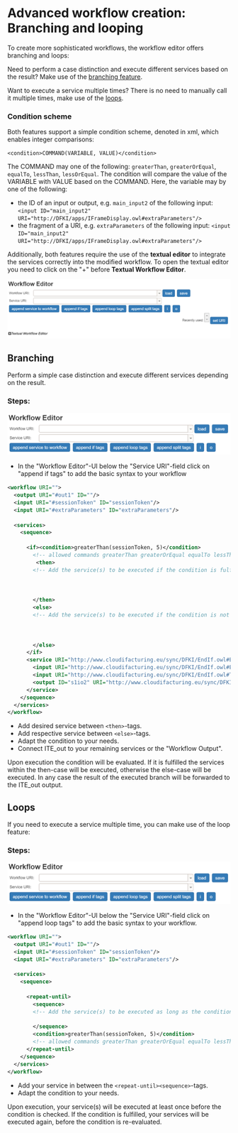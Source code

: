 # Advanced workflow creation: Branching and looping

To create more sophisticated workflows, the workflow editor offers branching and loops:

Need to perform a case distinction and execute different services based on the result? Make use of the [branching feature](#branching).

Want to execute a service multiple times? There is no need to manually call it multiple times, make use of the [loops](#loops).


### Condition scheme

Both features support a simple condition scheme, denoted in xml, which enables integer comparisons:

```
<condition>COMMAND(VARIABLE, VALUE)</condition>
```

The COMMAND may one of the following: `greaterThan`, `greaterOrEqual`, `equalTo`, `lessThan`, `lessOrEqual`.
The condition will compare the value of the VARIABLE with VALUE based on the COMMAND.
Here, the variable may by one of the following:

- the ID of an input or output, e.g. ``main_input2`` of the following input: ``<input ID="main_input2" URI="http://DFKI/apps/IFrameDisplay.owl#extraParameters"/>``
- the fragment of a URI, e.g. ``extraParameters`` of the following input: ``<input ID="main_input2" URI="http://DFKI/apps/IFrameDisplay.owl#extraParameters"/>``

Additionally, both features require the use of the __textual editor__ to integrate the services correctly into the modified workflow. To open the textual editor you need to click on the "+" before __Textual Workflow Editor__.

![wfe_2.png](img_workflows/wfe_2.png)


## Branching

Perform a simple case distinction and execute different services depending on the result.

### Steps:

![wfe_1.png](img_workflows/wfe_1.png)

- In the "Workflow Editor"-UI below the "Service URI"-field click on "append if tags" to add the basic syntax to your workflow

```xml
<workflow URI="">
  <output URI="#out1" ID=""/>
  <input URI="#sessionToken" ID="sessionToken"/>
  <input URI="#extraParameters" ID="extraParameters"/>
  
  <services>
    <sequence>

      <if><condition>greaterThan(sessionToken, 5)</condition>
        <!-- allowed commands greaterThan greaterOrEqual equalTo lessThan lessOrEqual -->
         <then>
        <!-- Add the service(s) to be executed if the condition is fulfilled below -->



        </then>
        <else>
        <!-- Add the service(s) to be executed if the condition is not fulfilled below -->



        </else>
      </if>
	  <service URI="http://www.cloudifacturing.eu/sync/DFKI/EndIf.owl#EndIf_Service">
        <input URI="http://www.cloudifacturing.eu/sync/DFKI/EndIf.owl#Else_Out"/>
        <input URI="http://www.cloudifacturing.eu/sync/DFKI/EndIf.owl#Then_Out"/>
        <output ID="s1io2" URI="http://www.cloudifacturing.eu/sync/DFKI/EndIf.owl#ITE_Out"/>
      </service>
    </sequence>
  </services>
</workflow>
```


- Add desired service between `<then>`-tags.
- Add respective service between `<else>`-tags.
- Adapt the condition to your needs.
- Connect ITE_out to your remaining services or the "Workflow Output".

Upon execution the condition will be evaluated. If it is fulfilled the services within the then-case will be executed, otherwise the else-case will be executed. In any case the result of the executed branch will be forwarded to the ITE_out output.

## Loops

If you need to execute a service multiple time, you can make use of the loop feature:

### Steps:

![wfe_1.png](img_workflows/wfe_1.png)

- In the "Workflow Editor"-UI below the "Service URI"-field click on "append loop tags" to add the basic syntax to your workflow.

```xml
<workflow URI="">
  <output URI="#out1" ID=""/>
  <input URI="#sessionToken" ID="sessionToken"/>
  <input URI="#extraParameters" ID="extraParameters"/>
  
  <services>
    <sequence>

      <repeat-until>
        <sequence>
		<!-- Add the service(s) to be executed as long as the condition is fulfilled below -->
		
        </sequence>
        <condition>greaterThan(sessionToken, 5)</condition>
        <!-- allowed commands greaterThan greaterOrEqual equalTo lessThan lessOrEqual -->
      </repeat-until>
    </sequence>
  </services>
</workflow>
```

- Add your service in between the `<repeat-until><sequence>`-tags.
- Adapt the condition to your needs.

Upon execution, your service(s) will be executed at least once before the condition is checked. If the condition is fulfilled, your services will be executed again, before the condition is re-evaluated.
